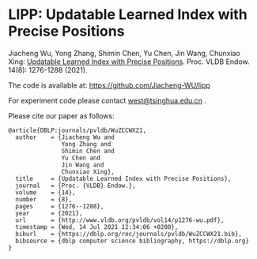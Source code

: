 # LIPP: Updatable Learned Index with Precise Positions

Jiacheng Wu, Yong Zhang, Shimin Chen, Yu Chen, Jin Wang, Chunxiao Xing:
<a href="http://vldb.org/pvldb/vol14/p1276-wu.pdf">Updatable Learned Index with Precise Positions</a>. Proc. VLDB Endow. 14(8): 1276-1288 (2021).

The code is available at: https://github.com/Jiacheng-WU/lipp

For experiment code please contact west@tsinghua.edu.cn .

Please cite our paper as follows:
```
@article{DBLP:journals/pvldb/WuZCCWX21,
  author    = {Jiacheng Wu and
               Yong Zhang and
               Shimin Chen and
               Yu Chen and
               Jin Wang and
               Chunxiao Xing},
  title     = {Updatable Learned Index with Precise Positions},
  journal   = {Proc. {VLDB} Endow.},
  volume    = {14},
  number    = {8},
  pages     = {1276--1288},
  year      = {2021},
  url       = {http://www.vldb.org/pvldb/vol14/p1276-wu.pdf},
  timestamp = {Wed, 14 Jul 2021 12:34:06 +0200},
  biburl    = {https://dblp.org/rec/journals/pvldb/WuZCCWX21.bib},
  bibsource = {dblp computer science bibliography, https://dblp.org}
}
```
